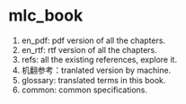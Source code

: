 # mlc_book

1. en_pdf: pdf version of all the chapters.
2. en_rtf: rtf version of all the chapters.
3. refs: all the existing references, explore it.
4. 机翻参考：tranlated version by machine.
5. glossary: translated terms in this book.
6. common: common specifications.
